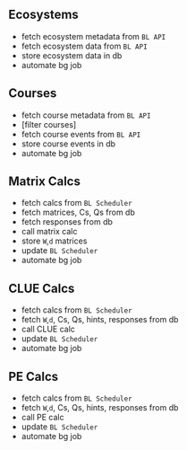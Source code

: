 ## Ecosystems
* fetch ecosystem metadata from `BL API`
* fetch ecosystem data from `BL API`
* store ecosystem data in db
* automate bg job

## Courses
* fetch course metadata from `BL API`
* [filter courses]
* fetch course events from `BL API`
* store course events in db
* automate bg job

## Matrix Calcs
* fetch calcs from `BL Scheduler`
* fetch matrices, Cs, Qs from db
* fetch responses from db
* call matrix calc
* store `W`,`d` matrices
* update `BL Scheduler`
* automate bg job

## CLUE Calcs
* fetch calcs from `BL Scheduler`
* fetch `W`,`d`, Cs, Qs, hints, responses from db
* call CLUE calc
* update `BL Scheduler`
* automate bg job

## PE Calcs
* fetch calcs from `BL Scheduler`
* fetch `W`,`d`, Cs, Qs, hints, responses from db
* call PE calc
* update `BL Scheduler`
* automate bg job

